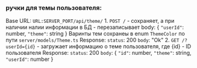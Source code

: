 ### ручки для темы пользователя:

Base URL: `URL:SERVER_PORT/api/theme/`
    1. `POST /` - сохраняет, а при наличии налии информации в БД - перезаписывает
        body:
        {
           `"userId"`: number,
            `"theme"`: string
        }
        Варинты тем сохранеы в enum `ThemeColor` по пути `server/models/Theme.ts`
        Response:   `status`: 200
                    `body`: "Ok"
    2. `GET /?userId={id}` - загружает информацию о теме пользователя, где {id} - ID пользователя
        Response:   `status`: 200
                    `body`: {
                                `"id"`: number,
                                `"theme"`: string,
                                `"userId"`: number
                            }
